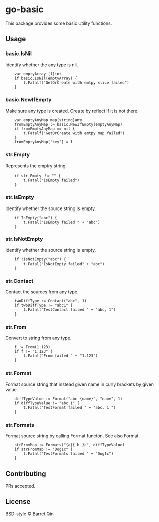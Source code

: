 # go-basic

This package provides some basic utility functions.

## Usage

### basic.IsNil

Identify whether the any type is nil.
```
	var emptyArray [1]int
	if basic.IsNil(emptyArray) {
		t.Fatalf("GetOrCreate with emtpy slice failed")
	}
```
### basic.NewIfEmpty

Make sure any type is created. Create by reflect if it is not there.
```
	var emptyAnyMap map[string]any
	fromEmptyAnyMap := basic.NewIfEmpty(emptyAnyMap)
	if fromEmptyAnyMap == nil {
		t.Fatalf("GetOrCreate with emtpy map failed")
	}
	fromEmptyAnyMap["key"] = 1
```
### str.Empty

Represents the emptry string.
```
	if str.Empty ！= "" {
		t.Fatal("IsEmpty failed")
	}
```
### str.IsEmpty

Identify whether the source string is empty.
```
	if IsEmpty("abc") {
		t.Fatal("IsEmpty failed " + "abc")
	}
```
### str.IsNotEmpty

Identify whether the source string is empty.
```
	if !IsNotEmpty("abc") {
		t.Fatal("IsNotEmpty failed" + "abc")
	}
```
### str.Contact

Contact the sources from any type.
```
	twoDiffType := Contact("abc", 1)
	if twoDiffType != "abc1" {
		t.Fatal("TestContact failed " + "abc, 1")
	}
```
### str.From

Convert to string from any type.
```
	f := From(1.123)
	if f != "1.123" {
		t.Fatal("From failed " + "1.123")
	}
```
### str.Format

Format source string that instead given name in curly brackets by given value.
```
	diffTypeValue := Format("abc {name}", "name", 1)
	if diffTypeValue != "abc 1" {
		t.Fatal("TestFormat failed " + "abc, 1 ")
	}
```
### str.Formats

Format source string by calling Format functon. See also Format.
```
	strFromMap := Formats("{a}{ b }c", diffTypeValue)
	if strFromMap != "Dog1c" {
		t.Fatal("TestFormats failed " + "Dog1c")
	}
```

## Contributing

PRs accepted.

## License

BSD-style © Barret Qin
